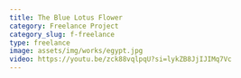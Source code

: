 ```yaml
---
title: The Blue Lotus Flower 
category: Freelance Project
category_slug: f-freelance
type: freelance
image: assets/img/works/egypt.jpg
video: https://youtu.be/zck88vqlpqU?si=lykZB8JjIJIMq7Vc
---
```

